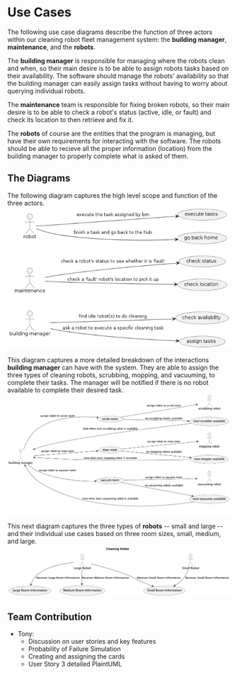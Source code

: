 # Use Cases

The following use case diagrams describe the function of three actors within our cleaning robot fleet management system: the **building manager**, **maintenance**, and the **robots**. 

The **building manager** is responsible for managing where the robots clean and when, so their main desire is to be able to assign robots tasks based on their availability. The software should manage the robots' availability so that the building manager can easily assign tasks without having to worry about querying individual robots.

The **maintenance** team is responsible for fixing broken robots, so their main desire is to be able to check a robot's status (active, idle, or fault) and check its location to then retrieve and fix it.

The **robots** of course are the entities that the program is managing, but have their own requirements for interacting with the software. The robots should be able to recieve all the proper information (location) from the building manager to properly complete what is asked of them.

## The Diagrams
The following diagram captures the high level scope and function of the three actors.
![](general_diagram.png)

This diagram captures a more detailed breakdown of the interactions **building manager** can have with the system. They are able to assign the three types of cleaning robots, scrubbing, mopping, and vacuuming, to complete their tasks. The manager will be notified if there is no robot available to complete their desired task.
![](task_assign.png)


This next diagram captures the three types of **robots** -- small and large -- and their individual use cases based on three room sizes, small, medium, and large. 
![](UserStory3Detailed.png)

## Team Contribution
* Tony:
    - Discussion on user stories and key features
    - Probability of Failure Simulation
    - Creating and assigning the cards
    - User Story 3 detailed PlaintUML


